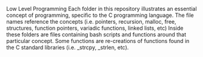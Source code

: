 Low Level Programming
Each folder in this repository illustrates an essential concept of programming, specific to the C programming language. 
 The file names reference the concepts (i.e. pointers, recursion, malloc, free, structures, function pointers, variadic functions, linked lists, etc) Inside these folders are files containing bash scripts and functions around that particular concept. 
 Some functions are re-creations of functions found in the C standard libraries (i.e. _strcpy, _strlen, etc).
 
